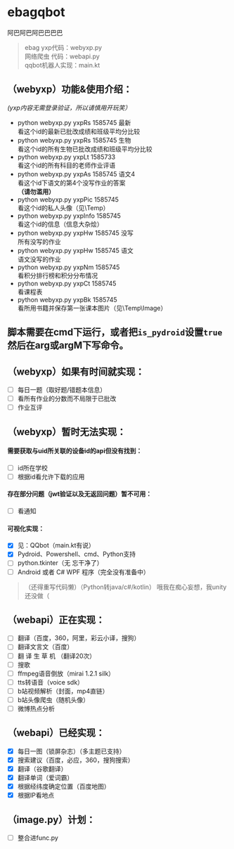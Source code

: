 # ebagqbot
阿巴阿巴阿巴巴巴巴

> ebag yxp代码：webyxp.py  
> 网络爬虫 代码：webapi.py  
> qqbot机器人实现：main.kt  

## （webyxp）功能&使用介绍：  

*(yxp内容无需登录验证，所以请慎用开玩笑）*  
- python webyxp.py yxpRs 1585745 最新  
看这个id的最新已批改成绩和班级平均分比较  
- python webyxp.py yxpRs 1585745 生物  
看这个id的所有生物已批改成绩和班级平均分比较
- python webyxp.py yxpLt 1585733  
看这个id的所有科目的老师作业评语
- python webyxp.py yxpAs 1585745 语文4  
看这个id下语文的第4个没写作业的答案  
**（请勿滥用）**  
- python webyxp.py yxpPic 1585745  
看这个id的私人头像（见\Temp）
- python webyxp.py yxpInfo 1585745  
看这个id的信息（信息大杂烩）
- python webyxp.py yxpHw 1585745 没写  
所有没写的作业
- python webyxp.py yxpHw 1585745 语文  
语文没写的作业
- python webyxp.py yxpNm 1585745  
看积分排行榜和积分分布情况
- python webyxp.py yxpCt 1585745  
看课程表  
- python webyxp.py yxpBk 1585745  
看所用书籍并保存第一张课本图片（见\Temp\Image）  

## 脚本需要在cmd下运行，或者把`is_pydroid`设置`true`然后在arg或argM下写命令。

## （webyxp）如果有时间就实现：

- [ ] 每日一题（取好题/错题本信息）
- [ ] 看所有作业的分数而不局限于已批改  
- [ ] 作业互评  

## （webyxp）暂时无法实现：  

#### 需要获取与uid所关联的设备id的api但没有找到：  
- [ ] id所在学校  
- [ ] 根据id看允许下载的应用  
#### 存在部分问题（jwt验证以及无返回问题）暂不可用：  
- [ ] 看通知  
#### 可视化实现：  
- [X] 见：QQbot（main.kt有说）  
- [X] Pydroid、Powershell、cmd、Python支持  
- [ ] python.tkinter（无 忘干净了）  
- [ ] Android 或者 C# WPF 程序（完全没有准备中）  
> （还得重写代码懒）（Python转java/c#/kotlin）
> 哦我在痴心妄想，我unity还没做（

## （webapi）正在实现：  

- [ ] 翻译（百度，360，阿里，彩云小译，搜狗） 
- [ ] 翻译文言文（百度）  
- [ ] 翻 译 生 草 机 （翻译20次）  
- [ ] 搜歌  
- [ ] ffmpeg语音倒放（mirai 1.2.1 silk）  
- [ ] tts转语音（voice sdk）  
- [ ] b站视频解析（封面，mp4直链）  
- [ ] b站头像爬虫（随机头像）  
- [ ] 微博热点分析

## （webapi）已经实现：

- [X] 每日一图（锁屏杂志）（多主题已支持）
- [X] 搜索建议（百度，必应，360，搜狗搜索）  
- [X] 翻译（谷歌翻译）  
- [X] 翻译单词（爱词霸）  
- [X] 根据经纬度确定位置（百度地图）  
- [X] 根据IP看地点  

## （image.py）计划：

- [ ] 整合进func.py
